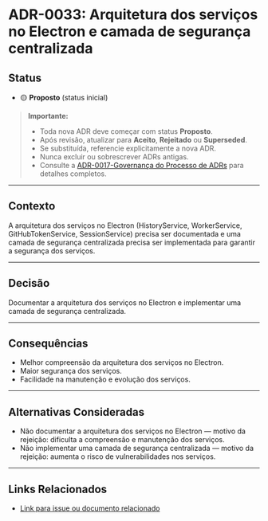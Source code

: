 # ADR-0033: Arquitetura dos serviços no Electron e camada de segurança centralizada

## Status

- 🟡 **Proposto** (status inicial)

> **Importante:**  
> - Toda nova ADR deve começar com status **Proposto**.  
> - Após revisão, atualizar para **Aceito**, **Rejeitado** ou **Superseded**.  
> - Se substituída, referencie explicitamente a nova ADR.  
> - Nunca excluir ou sobrescrever ADRs antigas.  
> - Consulte a [ADR-0017-Governança do Processo de ADRs](../../adr/ADR-0017-Governanca-Processo-ADRs.md) para detalhes completos.

---

## Contexto

A arquitetura dos serviços no Electron (HistoryService, WorkerService, GitHubTokenService, SessionService) precisa ser documentada e uma camada de segurança centralizada precisa ser implementada para garantir a segurança dos serviços.

---

## Decisão

Documentar a arquitetura dos serviços no Electron e implementar uma camada de segurança centralizada.

---

## Consequências

- Melhor compreensão da arquitetura dos serviços no Electron.
- Maior segurança dos serviços.
- Facilidade na manutenção e evolução dos serviços.

---

## Alternativas Consideradas

- Não documentar a arquitetura dos serviços no Electron — motivo da rejeição: dificulta a compreensão e manutenção dos serviços.
- Não implementar uma camada de segurança centralizada — motivo da rejeição: aumenta o risco de vulnerabilidades nos serviços.

---

## Links Relacionados

- [Link para issue ou documento relacionado](https://github.com/HD220/project-wiz/issues/333)